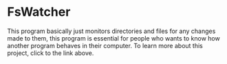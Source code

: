 # FsWatcher

This program basically just monitors directories and files for any changes made to them, this program is essential for people who wants to know how another program behaves in their computer. To learn more about this project, click to the link above.